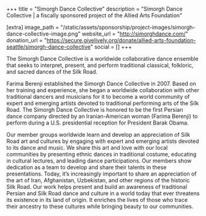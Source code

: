+++
title = "Simorgh Dance Collective"
description = "Simorgh Dance Collective | a fiscally sponsored project of the Allied Arts Foundation"

[extra]
image_path = "/static/assets/sponsorship/project-images/simorgh-dance-collective-image.png"
website_url = "http://simorghdance.com/"
donation_url = "https://secure.givelively.org/donate/allied-arts-foundation-seattle/simorgh-dance-collective"
social = []
+++

The Simorgh Dance Collective is a worldwide collaborative dance ensemble that seeks to interpret, present, and perform traditional classical, folkloric, and sacred dances of the Silk Road.

Farima Berenji established the Simorgh Dance Collective in 2007. Based on her training and experience, she began a worldwide collaboration with other traditional dancers and musicians for it to become a world community of expert and emerging artists devoted to traditional performing arts of the Silk Road. The Simorgh Dance Collective is honored to be the first Persian dance company directed by an Iranian-American woman (Farima Berenji) to perform during a U.S. presidential reception for President Barak Obama.

Our member groups worldwide learn and develop an appreciation of Silk Road art and cultures by engaging with expert and emerging artists devoted to its dance and music. We share this art and love with our local communities by presenting ethnic dances in traditional costume, educating in cultural lectures, and leading dance participations. Our members show dedication as a team to develop and share their talents in these presentations.
Today, it’s increasingly important to share an appreciation of the art of Iran, Afghanistan, Uzbekistan, and other regions of the historic Silk Road. Our work helps present and build an awareness of traditional Persian and Silk Road dance and culture in a world today that ever threatens its existence in its land of origin. It enriches the lives of those who trace their ancestry to these cultures while bringing beauty to our communities.
